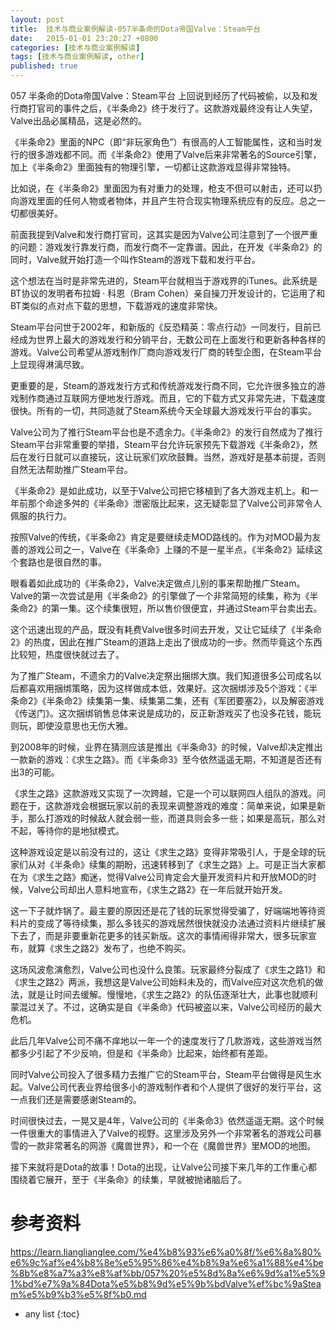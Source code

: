```yaml
---
layout: post
title:  技术与商业案例解读-057半条命的Dota帝国Valve：Steam平台
date:   2015-01-01 23:20:27 +0800
categories: [技术与商业案例解读]
tags: [技术与商业案例解读, other]
published: true
---
```




057 半条命的Dota帝国Valve：Steam平台
上回说到经历了代码被偷，以及和发行商打官司的事件之后，《半条命2》终于发行了。这款游戏最终没有让人失望，Valve出品必属精品，这是必然的。

《半条命2》里面的NPC（即“非玩家角色”）有很高的人工智能属性，这和当时发行的很多游戏都不同。而《半条命2》使用了Valve后来非常著名的Source引擎，加上《半条命2》里面独有的物理引擎，一切都让这款游戏显得非常独特。

比如说，在《半条命2》里面因为有对重力的处理，枪支不但可以射击，还可以扔向游戏里面的任何人物或者物体，并且产生符合现实物理系统应有的反应。总之一切都很美好。

前面我提到Valve和发行商打官司，这其实是因为Valve公司注意到了一个很严重的问题：游戏发行靠发行商，而发行商不一定靠谱。因此，在开发《半条命2》的同时，Valve就开始打造一个叫作Steam的游戏下载和发行平台。

这个想法在当时是非常先进的，Steam平台就相当于游戏界的iTunes。此系统是BT协议的发明者布拉姆 · 科恩（Bram Cohen）亲自操刀开发设计的，它运用了和BT类似的点对点下载的思想，下载游戏的速度非常快。

Steam平台问世于2002年，和新版的《反恐精英：零点行动》一同发行，目前已经成为世界上最大的游戏发行和分销平台，无数公司在上面发行和更新各种各样的游戏。Valve公司希望从游戏制作厂商向游戏发行厂商的转型企图，在Steam平台上显现得淋漓尽致。

更重要的是，Steam的游戏发行方式和传统游戏发行商不同，它允许很多独立的游戏制作商通过互联网方便地发行游戏。而且，它的下载方式又非常先进，下载速度很快。所有的一切，共同造就了Steam系统今天全球最大游戏发行平台的事实。

Valve公司为了推行Steam平台也是不遗余力。《半条命2》的发行自然成为了推行Steam平台非常重要的举措，Steam平台允许玩家预先下载游戏《半条命2》，然后在发行日就可以直接玩，这让玩家们欢欣鼓舞。当然，游戏好是基本前提，否则自然无法帮助推广Steam平台。

《半条命2》是如此成功，以至于Valve公司把它移植到了各大游戏主机上。和一年前那个命途多舛的《半条命》泄密版比起来，这无疑彰显了Valve公司非常令人佩服的执行力。

按照Valve的传统，《半条命2》肯定是要继续走MOD路线的。作为对MOD最为友善的游戏公司之一，Valve在《半条命》上赚的不是一星半点，《半条命2》延续这个套路也是很自然的事。

眼看着如此成功的《半条命2》，Valve决定做点儿别的事来帮助推广Steam。Valve的第一次尝试是用《半条命2》的引擎做了一个非常简短的续集，称为《半条命2》的第一集。这个续集很短，所以售价很便宜，并通过Steam平台卖出去。

这个迅速出现的产品，既没有耗费Valve很多时间去开发，又让它延续了《半条命2》的热度，因此在推广Steam的道路上走出了很成功的一步。然而毕竟这个东西比较短，热度很快就过去了。

为了推广Steam，不遗余力的Valve决定祭出捆绑大旗。我们知道很多公司成名以后都喜欢用捆绑策略，因为这样做成本低，效果好。这次捆绑涉及5个游戏：《半条命2》《半条命2》续集第一集、续集第二集，还有《军团要塞2》，以及解密游戏《传送门》。这次捆绑销售总体来说是成功的，反正新游戏买了也没多花钱，能玩则玩，即使没意思也无伤大雅。

到2008年的时候，业界在猜测应该是推出《半条命3》的时候，Valve却决定推出一款新的游戏：《求生之路》。而《半条命3》至今依然遥遥无期，不知道是否还有出3的可能。

《求生之路》这款游戏又实现了一次跨越，它是一个可以联网四人组队的游戏。问题在于，这款游戏会根据玩家以前的表现来调整游戏的难度：简单来说，如果是新手，那么打游戏的时候敌人就会弱一些，而道具则会多一些；如果是高玩，那么对不起，等待你的是地狱模式。

这种游戏设定是以前没有过的，这让《求生之路》变得非常吸引人，于是全球的玩家们从对《半条命》续集的期盼，迅速转移到了《求生之路》上。可是正当大家都在为《求生之路》痴迷，觉得Valve公司肯定会大量开发资料片和开放MOD的时候，Valve公司却出人意料地宣布，《求生之路2》在一年后就开始开发。

这一下子就炸锅了。最主要的原因还是花了钱的玩家觉得受骗了，好端端地等待资料片的变成了等待续集，那么多钱买的游戏居然很快就没办法通过资料片继续扩展下去了，而是非要重新花更多的钱买新版。这次的事情闹得非常大，很多玩家宣布，就算《求生之路2》发布了，也绝不购买。

这场风波愈演愈烈，Valve公司也没什么良策。玩家最终分裂成了《求生之路1》和《求生之路2》两派，我想这是Valve公司始料未及的，而Valve应对这次危机的做法，就是让时间去缓解。慢慢地，《求生之路2》的队伍逐渐壮大，此事也就顺利蒙混过关了。不过，这确实是自《半条命》代码被盗以来，Valve公司经历的最大危机。

此后几年Valve公司不痛不痒地以一年一个的速度发行了几款游戏，这些游戏当然都多少引起了不少反响，但是和《半条命》比起来，始终都有差距。

同时Valve公司投入了很多精力去推广它的Steam平台，Steam平台做得是风生水起。Valve公司代表业界给很多小的游戏制作者和个人提供了很好的发行平台，这一点我们还是需要感谢Steam的。

时间很快过去，一晃又是4年，Valve公司的《半条命3》依然遥遥无期。这个时候一件很重大的事情进入了Valve的视野。这里涉及另外一个非常著名的游戏公司暴雪的一款非常著名的网游《魔兽世界》，和一个在《魔兽世界》里MOD的地图。

接下来就将是Dota的故事！Dota的出现，让Valve公司接下来几年的工作重心都围绕着它展开，至于《半条命》的续集，早就被抛诸脑后了。




# 参考资料

https://learn.lianglianglee.com/%e4%b8%93%e6%a0%8f/%e6%8a%80%e6%9c%af%e4%b8%8e%e5%95%86%e4%b8%9a%e6%a1%88%e4%be%8b%e8%a7%a3%e8%af%bb/057%20%e5%8d%8a%e6%9d%a1%e5%91%bd%e7%9a%84Dota%e5%b8%9d%e5%9b%bdValve%ef%bc%9aSteam%e5%b9%b3%e5%8f%b0.md

* any list
{:toc}
